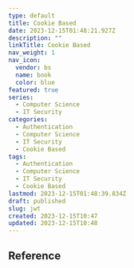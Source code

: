 ```yaml
---
type: default
title: Cookie Based
date: 2023-12-15T01:48:21.927Z
description: ""
linkTitle: Cookie Based
nav_weight: 1
nav_icon:
  vendor: bs
  name: book
  color: blue
featured: true
series:
  - Computer Science
  - IT Security
categories:
  - Authentication
  - Computer Science
  - IT Security
  - Cookie Based
tags:
  - Authentication
  - Computer Science
  - IT Security
  - Cookie Based
lastmod: 2023-12-15T01:48:39.834Z
draft: published
slug: jwt
created: 2023-12-15T10:47
updated: 2023-12-15T10:48
---
```


## Reference
